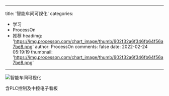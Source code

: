 
---
title: '智能车间可视化'
categories: 
 - 学习
 - ProcessOn
 - 推荐
headimg: 'https://img.processon.com/chart_image/thumb/602f32a6f346fb64f56a7be8.png'
author: ProcessOn
comments: false
date: 2022-02-24 05:19:19
thumbnail: 'https://img.processon.com/chart_image/thumb/602f32a6f346fb64f56a7be8.png'
---

<div>   
<img class="thumb" alt="智能车间可视化" src="https://img.processon.com/chart_image/thumb/602f32a6f346fb64f56a7be8.png" referrerpolicy="no-referrer">
<p>含PLC控制及中控电子看板</p>  
</div>
            